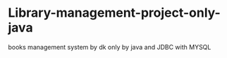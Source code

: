 # Library-management-project-only-java
books management system by dk  only by java and JDBC with MYSQL
